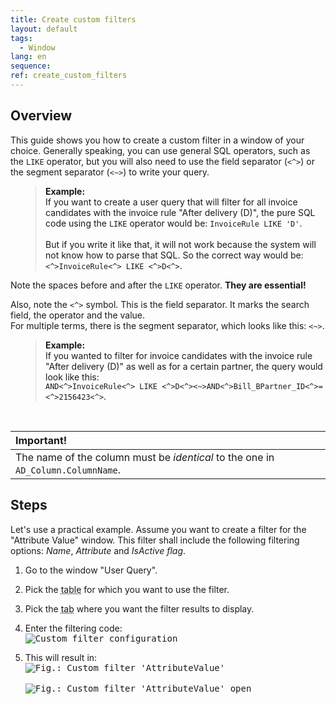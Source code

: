 ```yaml
---
title: Create custom filters
layout: default
tags:  
  - Window
lang: en
sequence:
ref: create_custom_filters
---
```


## Overview
This guide shows you how to create a custom filter in a window of your choice. Generally speaking, you can use general SQL operators, such as the `LIKE` operator, but you will also need to use the field separator (`<^>`) or the segment separator (`<~>`) to write your query.

<p style="margin-left: 40px; padding-left: 15px; border-left: 1px solid #dedede;">
<strong>Example:</strong><br>
If you want to create a user query that will filter for all invoice candidates with the invoice rule "After delivery (D)", the pure SQL code using the <code>LIKE</code> operator would be: <code>InvoiceRule LIKE 'D'</code>.<br><br>
But if you write it like that, it will not work because the system will not know how to parse that SQL.
So the correct way would be: <code><^>InvoiceRule<^> LIKE <^>D<^></code>.
</p>

<i class="ion-alert"></i>Note the spaces before and after the `LIKE` operator. **They are essential!**

<i class="ion-alert"></i>Also, note the `<^>` symbol. This is the field separator. It marks the search field, the operator and the value.<br>
For multiple terms, there is the segment separator, which looks like this: `<~>`.

<p style="margin-left: 40px; padding-left: 15px; border-left: 1px solid #dedede;">
<strong>Example:</strong><br>
If you wanted to filter for invoice candidates with the invoice rule "After delivery (D)" as well as for a certain partner, the query would look like this:<br>
<code>AND<^>InvoiceRule<^> LIKE <^>D<^><~>AND<^>Bill_BPartner_ID<^>=<^>2156423<^></code>.
</p><br>

| **Important!** |
| :--- |
| The name of the column must be *identical* to the one in `AD_Column.ColumnName`. |

## Steps
Let's use a practical example. Assume you want to create a filter for the "Attribute Value" window. This filter shall include the following filtering options: *Name*, *Attribute* and *IsActive flag*.

1. Go to the window "User Query".
1. Pick the <abbr title="AD_Table_ID">table</abbr> for which you want to use the filter.
1. Pick the <abbr title="AD_Tab_ID">tab</abbr> where you want the filter results to display.
1. Enter the filtering code:<br>
   <kbd><img src="https://user-images.githubusercontent.com/15378036/70225460-c0a73a80-1757-11ea-8a64-d934ac7d89e6.PNG" alt="Custom filter configuration"></kbd>

1. This will result in:<br>
   <kbd><img src="https://user-images.githubusercontent.com/15378036/70226875-45935380-175a-11ea-9083-090e6b875989.png" alt="Fig.: Custom filter 'AttributeValue'"></kbd>
   <br><br>
   <kbd><img src="https://user-images.githubusercontent.com/15378036/70226881-4cba6180-175a-11ea-951d-27454d572441.png" alt="Fig.: Custom filter 'AttributeValue' open"></kbd>
